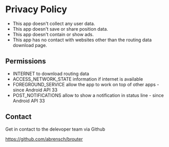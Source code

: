 # Privacy Policy

* This app doesn't collect any user data.
* This app doesn't save or share position data.
* This app doesn't contain or show ads.
* This app has no contact with websites other than the routing data download page.


## Permissions

* INTERNET to download routing data
* ACCESS_NETWORK_STATE information if internet is available
* FOREGROUND_SERVICE allow the app to work on top of other apps - since Android API 33
* POST_NOTIFICATIONS allow to show a notification in status line - since Android API 33


## Contact

Get in contact to the delevoper team via Github

https://github.com/abrensch/brouter

